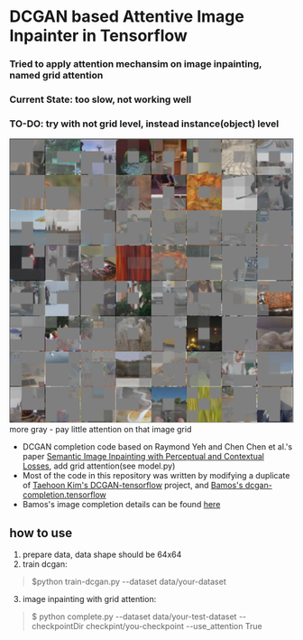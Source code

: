# DCGAN based Attentive Image Inpainter in Tensorflow

### Tried to apply attention mechansim on image inpainting, named grid attention
### Current State: too slow, not working well 
### TO-DO: try with not grid level, instead instance(object) level

![](coco-attnviz.png)
more gray - pay little attention on that image grid

+ DCGAN completion code based on Raymond Yeh and Chen Chen et al.'s paper
  [Semantic Image Inpainting with Perceptual and Contextual Losses](https://arxiv.org/abs/1607.07539), add grid attention(see model.py)
+ Most of the code in this repository was written by modifying a
  duplicate of [Taehoon Kim's DCGAN-tensorflow](https://github.com/carpedm20/DCGAN-tensorflow) project, and [Bamos's dcgan-completion.tensorflow](https://github.com/bamos/dcgan-completion.tensorflow)
+ Bamos's image completion details can be found [here](http://bamos.github.io/2016/08/09/deep-completion/)



## how to use
1. prepare data, data shape should be 64x64
2. train dcgan: 
> $python train-dcgan.py --dataset data/your-dataset 
3. image inpainting with grid attention:
> $ python complete.py --dataset data/your-test-dataset --checkpointDir checkpint/you-checkpoint --use_attention True
